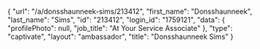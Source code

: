 {
    "url": "\/a\/donsshaunneek-sims\/213412",
    "first_name": "Donsshaunneek",
    "last_name": "Sims",
    "id": "213412",
    "login_id": "1759121",
    "data": {
        "profilePhoto": null,
        "job_title": "At Your Service Associate"
    },
    "type": "captivate",
    "layout": "ambassador",
    "title": "Donsshaunneek Sims"
}